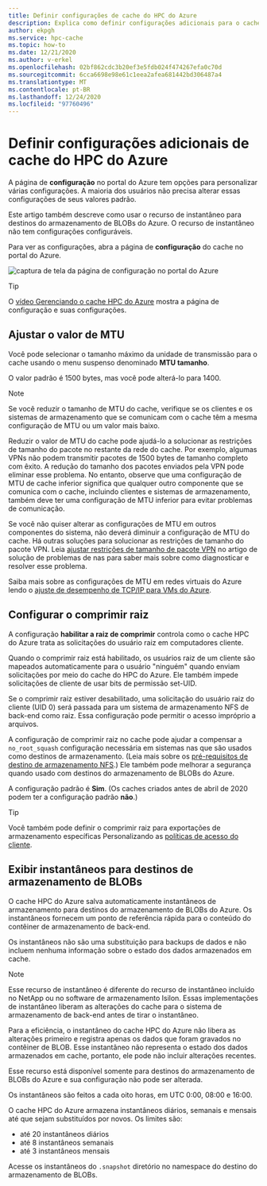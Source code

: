 ```yaml
---
title: Definir configurações de cache do HPC do Azure
description: Explica como definir configurações adicionais para o cache, como MTU e não-raiz-comprimir, e como acessar os instantâneos Express de destinos do armazenamento de BLOBs do Azure.
author: ekpgh
ms.service: hpc-cache
ms.topic: how-to
ms.date: 12/21/2020
ms.author: v-erkel
ms.openlocfilehash: 02bf862cdc3b20ef3e5fdb024f474267efa0c70d
ms.sourcegitcommit: 6cca6698e98e61c1eea2afea681442bd306487a4
ms.translationtype: MT
ms.contentlocale: pt-BR
ms.lasthandoff: 12/24/2020
ms.locfileid: "97760496"
---
```

# <a name="configure-additional-azure-hpc-cache-settings"></a>Definir configurações adicionais de cache do HPC do Azure

A página de **configuração** no portal do Azure tem opções para personalizar várias configurações. A maioria dos usuários não precisa alterar essas configurações de seus valores padrão.

Este artigo também descreve como usar o recurso de instantâneo para destinos do armazenamento de BLOBs do Azure. O recurso de instantâneo não tem configurações configuráveis.

Para ver as configurações, abra a página de **configuração** do cache no portal do Azure.

![captura de tela da página de configuração no portal do Azure](media/configuration.png)

> [!TIP]
> O [vídeo Gerenciando o cache HPC do Azure](https://azure.microsoft.com/resources/videos/managing-hpc-cache/) mostra a página de configuração e suas configurações.

## <a name="adjust-mtu-value"></a>Ajustar o valor de MTU
<!-- linked from troubleshoot-nas article -->

Você pode selecionar o tamanho máximo da unidade de transmissão para o cache usando o menu suspenso denominado **MTU tamanho**.

O valor padrão é 1500 bytes, mas você pode alterá-lo para 1400.

> [!NOTE]
> Se você reduzir o tamanho de MTU do cache, verifique se os clientes e os sistemas de armazenamento que se comunicam com o cache têm a mesma configuração de MTU ou um valor mais baixo.

Reduzir o valor de MTU do cache pode ajudá-lo a solucionar as restrições de tamanho do pacote no restante da rede do cache. Por exemplo, algumas VPNs não podem transmitir pacotes de 1500 bytes de tamanho completo com êxito. A redução do tamanho dos pacotes enviados pela VPN pode eliminar esse problema. No entanto, observe que uma configuração de MTU de cache inferior significa que qualquer outro componente que se comunica com o cache, incluindo clientes e sistemas de armazenamento, também deve ter uma configuração de MTU inferior para evitar problemas de comunicação.

Se você não quiser alterar as configurações de MTU em outros componentes do sistema, não deverá diminuir a configuração de MTU do cache. Há outras soluções para solucionar as restrições de tamanho do pacote VPN. Leia [ajustar restrições de tamanho de pacote VPN](troubleshoot-nas.md#adjust-vpn-packet-size-restrictions) no artigo de solução de problemas de nas para saber mais sobre como diagnosticar e resolver esse problema.

Saiba mais sobre as configurações de MTU em redes virtuais do Azure lendo o [ajuste de desempenho de TCP/IP para VMs do Azure](../virtual-network/virtual-network-tcpip-performance-tuning.md).

## <a name="configure-root-squash"></a>Configurar o comprimir raiz
<!-- linked from troubleshoot and from access policies -->

A configuração **habilitar a raiz de comprimir** controla como o cache HPC do Azure trata as solicitações do usuário raiz em computadores cliente.

Quando o comprimir raiz está habilitado, os usuários raiz de um cliente são mapeados automaticamente para o usuário "ninguém" quando enviam solicitações por meio do cache do HPC do Azure. Ele também impede solicitações de cliente de usar bits de permissão set-UID.

Se o comprimir raiz estiver desabilitado, uma solicitação do usuário raiz do cliente (UID 0) será passada para um sistema de armazenamento NFS de back-end como raiz. Essa configuração pode permitir o acesso impróprio a arquivos.

A configuração de comprimir raiz no cache pode ajudar a compensar a ``no_root_squash`` configuração necessária em sistemas nas que são usados como destinos de armazenamento. (Leia mais sobre os [pré-requisitos de destino de armazenamento NFS](hpc-cache-prerequisites.md#nfs-storage-requirements).) Ele também pode melhorar a segurança quando usado com destinos do armazenamento de BLOBs do Azure.

A configuração padrão é **Sim**. (Os caches criados antes de abril de 2020 podem ter a configuração padrão **não**.)

> [!TIP]
> Você também pode definir o comprimir raiz para exportações de armazenamento específicas Personalizando as [políticas de acesso do cliente](access-policies.md#root-squash).

## <a name="view-snapshots-for-blob-storage-targets"></a>Exibir instantâneos para destinos de armazenamento de BLOBs

O cache HPC do Azure salva automaticamente instantâneos de armazenamento para destinos do armazenamento de BLOBs do Azure. Os instantâneos fornecem um ponto de referência rápida para o conteúdo do contêiner de armazenamento de back-end.

Os instantâneos não são uma substituição para backups de dados e não incluem nenhuma informação sobre o estado dos dados armazenados em cache.

> [!NOTE]
> Esse recurso de instantâneo é diferente do recurso de instantâneo incluído no NetApp ou no software de armazenamento Isilon. Essas implementações de instantâneo liberam as alterações do cache para o sistema de armazenamento de back-end antes de tirar o instantâneo.
>
> Para a eficiência, o instantâneo do cache HPC do Azure não libera as alterações primeiro e registra apenas os dados que foram gravados no contêiner de BLOB. Esse instantâneo não representa o estado dos dados armazenados em cache, portanto, ele pode não incluir alterações recentes.

Esse recurso está disponível somente para destinos do armazenamento de BLOBs do Azure e sua configuração não pode ser alterada.

Os instantâneos são feitos a cada oito horas, em UTC 0:00, 08:00 e 16:00.

O cache HPC do Azure armazena instantâneos diários, semanais e mensais até que sejam substituídos por novos. Os limites são:

* até 20 instantâneos diários
* até 8 instantâneos semanais
* até 3 instantâneos mensais

Acesse os instantâneos do `.snapshot` diretório no namespace do destino do armazenamento de BLOBs.
